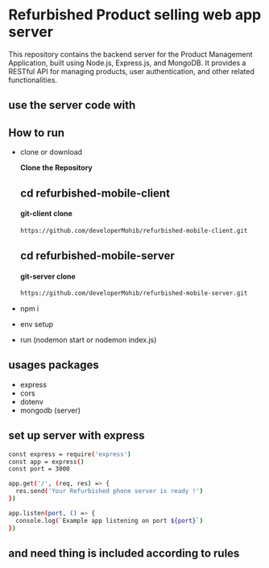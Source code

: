 # Refurbished Product selling web app server

This repository contains the backend server for the Product Management Application, built using Node.js, Express.js, and MongoDB. It provides a RESTful API for managing products, user authentication, and other related functionalities.

## use the server code with

## How to run

- clone or download

  **Clone the Repository**

  ## cd refurbished-mobile-client

  #### git-client clone

  ```bash
  https://github.com/developerMohib/refurbished-mobile-client.git

  ```

  ## cd refurbished-mobile-server

  #### git-server clone

  ```bash
  https://github.com/developerMohib/refurbished-mobile-server.git

  ```

- npm i
- env setup
- run (nodemon start or nodemon index.js)

## usages packages

- express
- cors
- dotenv
- mongodb (server)

## set up server with express

```bash
const express = require('express')
const app = express()
const port = 3000

app.get('/', (req, res) => {
  res.send('Your Refurbished phone server is ready !')
})

app.listen(port, () => {
  console.log(`Example app listening on port ${port}`)
})
```

## and need thing is included according to rules
